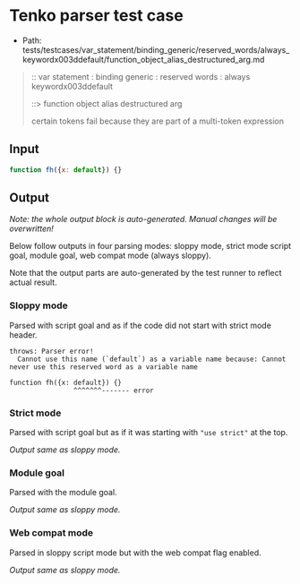 # Tenko parser test case

- Path: tests/testcases/var_statement/binding_generic/reserved_words/always_keywordx003ddefault/function_object_alias_destructured_arg.md

> :: var statement : binding generic : reserved words : always keywordx003ddefault
>
> ::> function object alias destructured arg
>
> certain tokens fail because they are part of a multi-token expression

## Input

`````js
function fh({x: default}) {}
`````

## Output

_Note: the whole output block is auto-generated. Manual changes will be overwritten!_

Below follow outputs in four parsing modes: sloppy mode, strict mode script goal, module goal, web compat mode (always sloppy).

Note that the output parts are auto-generated by the test runner to reflect actual result.

### Sloppy mode

Parsed with script goal and as if the code did not start with strict mode header.

`````
throws: Parser error!
  Cannot use this name (`default`) as a variable name because: Cannot never use this reserved word as a variable name

function fh({x: default}) {}
                ^^^^^^^------- error
`````

### Strict mode

Parsed with script goal but as if it was starting with `"use strict"` at the top.

_Output same as sloppy mode._

### Module goal

Parsed with the module goal.

_Output same as sloppy mode._

### Web compat mode

Parsed in sloppy script mode but with the web compat flag enabled.

_Output same as sloppy mode._

